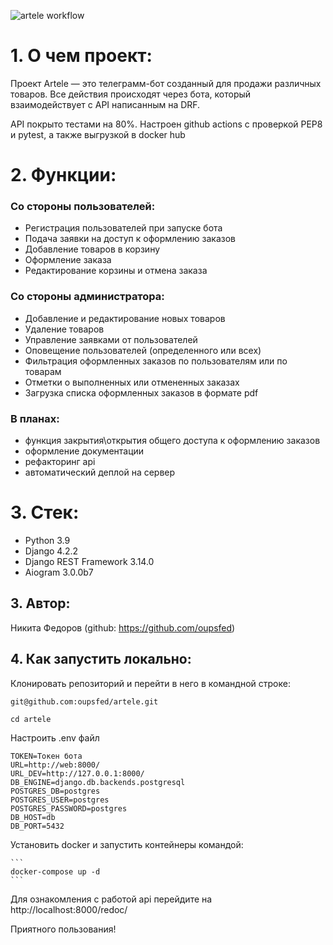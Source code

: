 ![artele workflow](https://github.com/oupsfed/artele/actions/workflows/main.yml/badge.svg)
# **1. О чем проект:**

Проект Artele — это телеграмм-бот созданный для продажи
различных товаров. Все действия происходят через бота,
который взаимодействует с API написанным на DRF.

API покрыто тестами на 80%. Настроен github actions с
проверкой PEP8 и pytest, а также выгрузкой в docker hub

# 2. Функции:

### Со стороны пользователей:
- Регистрация пользователей при запуске бота
- Подача заявки на доступ к оформлению заказов
- Добавление товаров в корзину
- Оформление заказа
- Редактирование корзины и отмена заказа

### Со стороны администратора:
- Добавление и редактирование новых товаров
- Удаление товаров
- Управление заявками от пользователей
- Оповещение пользователей (определенного или всех)
- Фильтрация оформленных заказов по пользователям 
или по товарам
- Отметки о выполненных или отмененных заказах
- Загрузка списка оформленных заказов в формате pdf

### В планах:
- функция закрытия\открытия общего доступа к 
оформлению заказов
- оформление документации
- рефакторинг api
- автоматический деплой на сервер

# 3. Стек:

- Python 3.9
- Django 4.2.2
- Django REST Framework 3.14.0
- Aiogram 3.0.0b7

## 3. Автор:

Никита Федоров (github: https://github.com/oupsfed)

## 4. Как запустить локально:

Клонировать репозиторий и перейти в него в командной строке:

```
git@github.com:oupsfed/artele.git
```

```
cd artele
```

Настроить .env файл

```
TOKEN=Токен бота
URL=http://web:8000/
URL_DEV=http://127.0.0.1:8000/
DB_ENGINE=django.db.backends.postgresql
POSTGRES_DB=postgres
POSTGRES_USER=postgres
POSTGRES_PASSWORD=postgres
DB_HOST=db
DB_PORT=5432
```

Установить docker и запустить контейнеры командой:

    ```
    docker-compose up -d
    ```

Для ознакомления с работой api перейдите 
на http://localhost:8000/redoc/

Приятного пользования!
